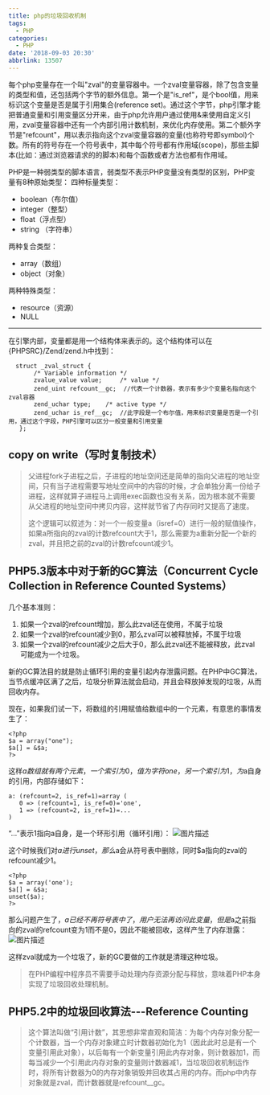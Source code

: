 ```yaml
---
title: php的垃圾回收机制
tags:
  - PHP
categories:
  - PHP
date: '2018-09-03 20:30'
abbrlink: 13507
---
```


每个php变量存在一个叫"zval"的变量容器中。一个zval变量容器，除了包含变量的类型和值，还包括两个字节的额外信息。第一个是"is_ref"，是个bool值，用来标识这个变量是否是属于引用集合(reference set)。通过这个字节，php引擎才能把普通变量和引用变量区分开来，由于php允许用户通过使用&来使用自定义引用，zval变量容器中还有一个内部引用计数机制，来优化内存使用。第二个额外字节是"refcount"，用以表示指向这个zval变量容器的变量(也称符号即symbol)个数。所有的符号存在一个符号表中，其中每个符号都有作用域(scope)，那些主脚本(比如：通过浏览器请求的的脚本)和每个函数或者方法也都有作用域。 

<!--more-->

PHP是一种弱类型的脚本语言，弱类型不表示PHP变量没有类型的区别，PHP变量有8种原始类型：
四种标量类型：

- boolean（布尔值）
- integer（整型）
- float（浮点型）
- string （字符串）

两种复合类型：

- array（数组）
- object（对象）

两种特殊类型：

- resource（资源）
- NULL

------

在引擎内部，变量都是用一个结构体来表示的。这个结构体可以在{PHPSRC}/Zend/zend.h中找到：

```
  struct _zval_struct {  
       /* Variable information */  
       zvalue_value value;     /* value */  
       zend_uint refcount__gc;  //代表一个计数器，表示有多少个变量名指向这个zval容器
       zend_uchar type;    /* active type */  
       zend_uchar is_ref__gc;  //此字段是一个布尔值，用来标识变量是否是一个引用，通过这个字段，PHP引擎可以区分一般变量和引用变量
   };  
```

## copy on write（写时复制技术）

> 父进程fork子进程之后，子进程的地址空间还是简单的指向父进程的地址空间，只有当子进程需要写地址空间中的内容的时候，才会单独分离一份给子进程，这样就算子进程马上调用exec函数也没有关系，因为根本就不需要从父进程的地址空间中拷贝内容，这样就节省了内存同时又提高了速度。
>
> 这个逻辑可以叙述为：对一个一般变量a（isref=0）进行一般的赋值操作，如果a所指向的zval的计数refcount大于1，那么需要为a重新分配一个新的zval，并且把之前的zval的计数refcount减少1。

## PHP5.3版本中对于新的GC算法（Concurrent Cycle Collection in Reference Counted Systems）

几个基本准则：

1. 如果一个zval的refcount增加，那么此zval还在使用，不属于垃圾
2. 如果一个zval的refcount减少到0，那么zval可以被释放掉，不属于垃圾
3. 如果一个zval的refcount减少之后大于0，那么此zval还不能被释放，此zval可能成为一个垃圾。

新的GC算法目的就是防止循环引用的变量引起内存泄露问题。在PHP中GC算法，当节点缓冲区满了之后，垃圾分析算法就会启动，并且会释放掉发现的垃圾，从而回收内存。

现在，如果我们试一下，将数组的引用赋值给数组中的一个元素，有意思的事情发生了：

```
<?php
$a = array("one");
$a[] = &$a;
?>
```

这样$a数组就有两个元素，一个索引为0，值为字符one，另一个索引为1，为$a自身的引用，内部存储如下：

```
a: (refcount=2, is_ref=1)=array (
   0 => (refcount=1, is_ref=0)='one',
   1 => (refcount=2, is_ref=1)=...
)
```

“...”表示1指向a自身，是一个环形引用（循环引用）：
![图片描述](https://github-1253518569.cos.ap-shanghai.myqcloud.com/242899734-5ab22a29174e9_articlex.png)

这个时候我们对$a进行unset，那么$a会从符号表中删除，同时$a指向的zval的refcount减少1。

```
<?php
$a = array('one');
$a[] = &$a;
unset($a);
?>
```

那么问题产生了，$a已经不再符号表中了，用户无法再访问此变量，但是$a之前指向的zval的refcount变为1而不是0，因此不能被回收，这样产生了内存泄露：
![图片描述](https://github-1253518569.cos.ap-shanghai.myqcloud.com/1915931556-5ab22afde99e3_articlex.png)

这样zval就成为一个垃圾了，新的GC要做的工作就是清理这种垃圾。

> 在PHP编程中程序员不需要手动处理内存资源分配与释放，意味着PHP本身实现了垃圾回收处理机制。

## PHP5.2中的垃圾回收算法---Reference Counting

> 这个算法叫做“引用计数”，其思想非常直观和简洁：为每个内存对象分配一个计数器，当一个内存对象建立时计数器初始化为1（因此此时总是有一个变量引用此对象），以后每有一个新变量引用此内存对象，则计数器加1，而每当减少一个引用此内存对象的变量则计数器减1，当垃圾回收机制运作时，将所有计数器为0的内存对象销毁并回收其占用的内存。而php中内存对象就是zval，而计数器就是refcount__gc。